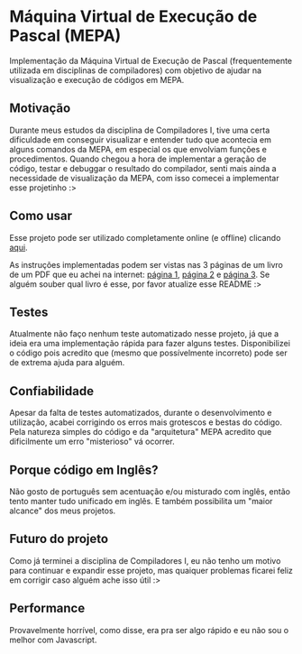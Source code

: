 # Máquina Virtual de Execução de Pascal (MEPA)
Implementação da Máquina Virtual de Execução de Pascal (frequentemente utilizada em disciplinas de compiladores) com objetivo de ajudar na visualização e execução de códigos em MEPA.
## Motivação
Durante meus estudos da disciplina de Compiladores I, tive uma certa dificuldade em conseguir visualizar e entender tudo que acontecia em alguns comandos da MEPA, em especial os que envolviam funções e procedimentos. Quando chegou a hora de implementar a geração de código, testar e debuggar o resultado do compilador, senti mais ainda a necessidade de visualização da MEPA, com isso comecei a implementar esse projetinho :>
## Como usar
Esse projeto pode ser utilizado completamente online (e offline) clicando [aqui](https://hugojf.github.io/maquina-virtual-mepa/mepa.html).

As instruções implementadas podem ser vistas nas 3 páginas de um livro de um PDF que eu achei na internet: [página 1](https://i.imgur.com/W64hJOB.png), [página 2](https://i.imgur.com/4JYzEOn.png) e [página 3](https://i.imgur.com/SaKEmMX.png). Se alguém souber qual livro é esse, por favor atualize esse README :> 
## Testes
Atualmente não faço nenhum teste automatizado nesse projeto, já que a ideia era uma implementação rápida para fazer alguns testes. Disponibilizei o código pois acredito que (mesmo que possívelmente incorreto) pode ser de extrema ajuda para alguém.
## Confiabilidade
Apesar da falta de testes automatizados, durante o desenvolvimento e utilização, acabei corrigindo os erros mais grotescos e bestas do código. Pela natureza simples do código e da "arquitetura" MEPA acredito que dificilmente um erro "misterioso" vá ocorrer.
## Porque código em Inglês?
Não gosto de português sem acentuação e/ou misturado com inglês, então tento manter tudo unificado em inglês. E também possibilita um "maior alcance" dos meus projetos.
## Futuro do projeto
Como já terminei a disciplina de Compiladores I, eu não tenho um motivo para continuar e expandir esse projeto, mas quaiquer problemas ficarei feliz em corrigir caso alguém ache isso útil :>
## Performance
Provavelmente horrível, como disse, era pra ser algo rápido e eu não sou o melhor com Javascript.